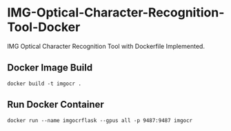 # IMG-Optical-Character-Recognition-Tool-Docker

IMG Optical Character Recognition Tool with Dockerfile Implemented.

## Docker Image Build

```
docker build -t imgocr .
```

## Run Docker Container

```
docker run --name imgocrflask --gpus all -p 9487:9487 imgocr
```
